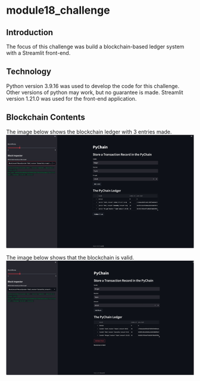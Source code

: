 # module18_challenge


## Introduction
The focus of this challenge was build a blockchain-based ledger system with a Streamlit front-end.

## Technology
Python version 3.9.16 was used to develop the code for this challenge. Other versions of python may work, but no guarantee is made.
Streamlit version 1.21.0 was used for the front-end application. 

## Blockchain Contents

The image below shows the blockchain ledger with 3 entries made.
<img src="ledger.jpg"/>

The image below shows that the blockchain is valid.
<img src="validation.jpg" />